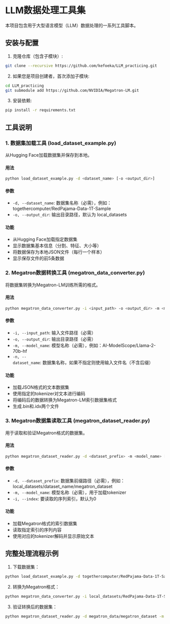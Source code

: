 # LLM数据处理工具集

本项目包含用于大型语言模型（LLM）数据处理的一系列工具脚本。

## 安装与配置

1. 克隆仓库（包含子模块）:
```bash
git clone --recursive https://github.com/kefoeka/LLM_practicing.git
```

2. 如果您是项目创建者，首次添加子模块:
```bash
cd LLM_practicing
git submodule add https://github.com/NVIDIA/Megatron-LM.git
```

3. 安装依赖:
```bash
pip install -r requirements.txt
```

## 工具说明

### 1. 数据集加载工具 (load_dataset_example.py)

从Hugging Face加载数据集并保存到本地。

#### 用法

```bash
python load_dataset_example.py -d <dataset_name> [-o <output_dir>]
```

#### 参数

- `-d, --dataset_name`: 数据集名称（必需），例如：togethercomputer/RedPajama-Data-1T-Sample
- `-o, --output_dir`: 输出目录路径，默认为 local_datasets

#### 功能

- 从Hugging Face加载指定数据集
- 显示数据集基本信息（分割、特征、大小等）
- 将数据保存为本地JSON文件（每行一个样本）
- 显示保存文件的前5条数据

### 2. Megatron数据转换工具 (megatron_data_converter.py)

将数据集转换为Megatron-LM训练所需的格式。

#### 用法

```bash
python megatron_data_converter.py -i <input_path> -o <output_dir> -m <model_name> [-n <dataset_name>]
```

#### 参数

- `-i, --input_path`: 输入文件路径（必需）
- `-o, --output_dir`: 输出目录路径（必需）
- `-m, --model_name`: 模型名称（必需），例如：AI-ModelScope/Llama-2-70b-hf
- `-n, --dataset_name`: 数据集名称，如果不指定则使用输入文件名（不含后缀）

#### 功能

- 加载JSON格式的文本数据集
- 使用指定的tokenizer对文本进行编码
- 将编码后的数据转换为Megatron-LM索引数据集格式
- 生成.bin和.idx两个文件

### 3. Megatron数据集读取工具 (megatron_dataset_reader.py)

用于读取和验证Megatron格式的数据集。

#### 用法

```bash
python megatron_dataset_reader.py -d <dataset_prefix> -m <model_name> [-i <index>]
```

#### 参数

- `-d, --dataset_prefix`: 数据集前缀路径（必需），例如：local_datasets/dataset_name/megatron_dataset
- `-m, --model_name`: 模型名称（必需），用于加载tokenizer
- `-i, --index`: 要读取的序列索引，默认为0

#### 功能

- 加载Megatron格式的索引数据集
- 读取指定索引的序列内容
- 使用对应的tokenizer解码并显示原始文本

## 完整处理流程示例

1. 下载数据集：
```bash
python load_dataset_example.py -d togethercomputer/RedPajama-Data-1T-Sample
```

2. 转换为Megatron格式：
```bash
python megatron_data_converter.py -i local_datasets/RedPajama-Data-1T-Sample.json -o megatron_data -m AI-ModelScope/Llama-2-70b-hf
```

3. 验证转换后的数据集：
```bash
python megatron_dataset_reader.py -d megatron_data/megatron_dataset -m AI-ModelScope/Llama-2-70b-hf -i 0
``` 